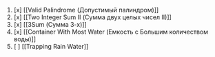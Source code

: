 1. [x] [[Valid Palindrome (Допустимый палиндром)]]
2. [x] [[Two Integer Sum II (Сумма двух целых чисел II)]]
3. [x] [[3Sum (Сумма 3-х)]]
4. [x] [[Container With Most Water (Емкость с Большим количеством воды)]]
5. [ ] [[Trapping Rain Water]]